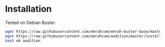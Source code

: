 Installation
============
Tested on Debian Buster.

```bash
wget https://raw.githubusercontent.com/emrahcom/emrah-buster-base/master/installer/eb
wget https://raw.githubusercontent.com/emrahcom/audition/master/installer/audition.conf
bash eb audition
```
